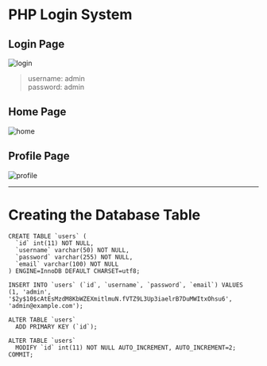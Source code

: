 # PHP Login System
## Login Page
![login](https://user-images.githubusercontent.com/11474426/78792976-06ad2d00-79dc-11ea-99fe-a59c67662498.PNG)
>username: admin<br/>
>password: admin

## Home Page
![home](https://user-images.githubusercontent.com/11474426/78792478-5b9c7380-79db-11ea-86cf-bc2dfdb1f905.PNG)


## Profile Page
![profile](https://user-images.githubusercontent.com/11474426/78792508-648d4500-79db-11ea-836c-9a2cbc4094bb.PNG)
<hr>

# Creating the Database Table
```
CREATE TABLE `users` (
  `id` int(11) NOT NULL,
  `username` varchar(50) NOT NULL,
  `password` varchar(255) NOT NULL,
  `email` varchar(100) NOT NULL
) ENGINE=InnoDB DEFAULT CHARSET=utf8;

INSERT INTO `users` (`id`, `username`, `password`, `email`) VALUES
(1, 'admin', '$2y$10$cAtEsMzdM8KbWZEXmitlmuN.fVTZ9L3Up3iaelrB7DuMWItxOhsu6', 'admin@example.com');

ALTER TABLE `users`
  ADD PRIMARY KEY (`id`);

ALTER TABLE `users`
  MODIFY `id` int(11) NOT NULL AUTO_INCREMENT, AUTO_INCREMENT=2;
COMMIT;
```


